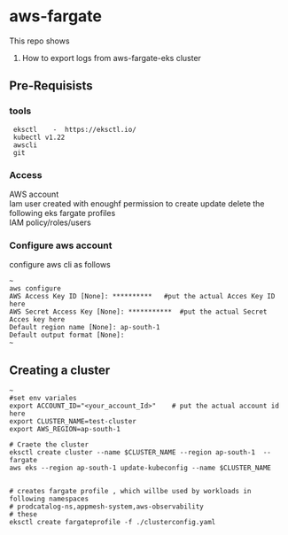 # aws-fargate
This repo shows  
    
1. How to export  logs from  aws-fargate-eks cluster
    


## Pre-Requisists 
### tools 
     eksctl    -  https://eksctl.io/
     kubectl v1.22   
     awscli 
     git 
### Access
 AWS account  
 Iam user created with enoughf permission to  create update  delete the following 
    eks 
    fargate profiles  
    IAM policy/roles/users   
###  Configure aws account
configure aws cli as follows

    ~
    aws configure 
    AWS Access Key ID [None]: **********   #put the actual Acces Key ID here 
    AWS Secret Access Key [None]: ***********  #put the actual Secret Acces key here 
    Default region name [None]: ap-south-1 
    Default output format [None]: 
    ~


## Creating a cluster  
    ~
    #set env variales 
    export ACCOUNT_ID="<your_account_Id>"    # put the actual account id here
    export CLUSTER_NAME=test-cluster
    export AWS_REGION=ap-south-1
    
    # Craete the cluster 
    eksctl create cluster --name $CLUSTER_NAME --region ap-south-1  --fargate 
    aws eks --region ap-south-1 update-kubeconfig --name $CLUSTER_NAME


    # creates fargate profile , which willbe used by workloads in following namespaces 
    # prodcatalog-ns,appmesh-system,aws-observability
    # these 
    eksctl create fargateprofile -f ./clusterconfig.yaml


